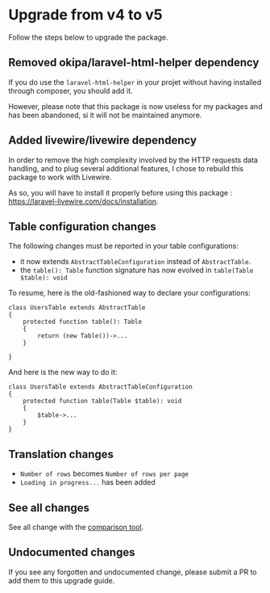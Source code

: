# Upgrade from v4 to v5

Follow the steps below to upgrade the package.

## Removed okipa/laravel-html-helper dependency

If you do use the `laravel-html-helper` in your projet without having installed through composer, you should add it.

However, please note that this package is now useless for my packages and has been abandoned, si it will not be maintained anymore.

## Added livewire/livewire dependency

In order to remove the high complexity involved by the HTTP requests data handling, and to plug several additional features, I chose to rebuild this package to work with Livewire.

As so, you will have to install it properly before using this package : https://laravel-livewire.com/docs/installation.

## Table configuration changes

The following changes must be reported in your table configurations:
* it now extends `AbstractTableConfiguration` instead of `AbstractTable`.
* the `table(): Table` function signature has now evolved in `table(Table $table): void`

To resume, here is the old-fashioned way to declare your configurations:

```
class UsersTable extends AbstractTable
{
    protected function table(): Table
    {
        return (new Table())->...
    }
    
}
```

And here is the new way to do it:

```
class UsersTable extends AbstractTableConfiguration
{
    protected function table(Table $table): void
    {
        $table->...
    }
}
```

## Translation changes

* `Number of rows` becomes `Number of rows per page`
* `Loading in progress...` has been added

## See all changes

See all change with the [comparison tool](https://github.com/Okipa/laravel-table/compare/3.0.0...4.0.0).

## Undocumented changes

If you see any forgotten and undocumented change, please submit a PR to add them to this upgrade guide.
